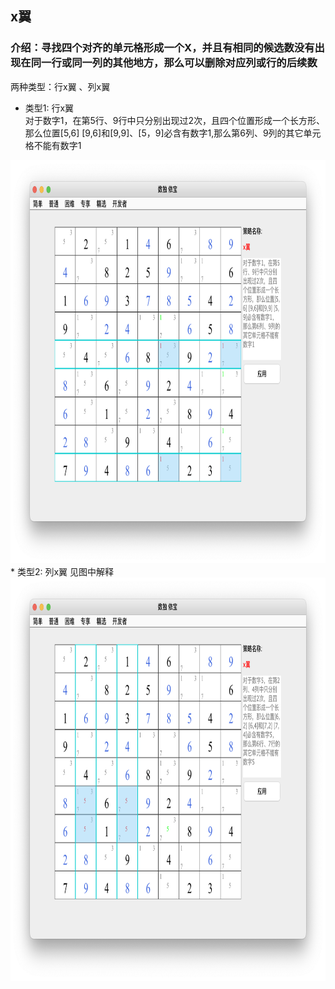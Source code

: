 ## x翼    
### 介绍：寻找四个对齐的单元格形成一个X，并且有相同的候选数没有出现在同一行或同一列的其他地方，那么可以删除对应列或行的后续数     
两种类型：行x翼 、列x翼 
* 类型1: 行x翼       
对于数字1，在第5行、9行中只分别出现过2次，且四个位置形成一个长方形、那么位置[5,6] [9,6]和[9,9]、[5，9]必含有数字1,那么第6列、9列的其它单元格不能有数字1
<img src="picture/x_wing_row_CN.png" width="825" height="645" >
* 类型2: 列x翼       
见图中解释              
<img src="picture/x_wing_col_CN.png" width="825" height="645" >